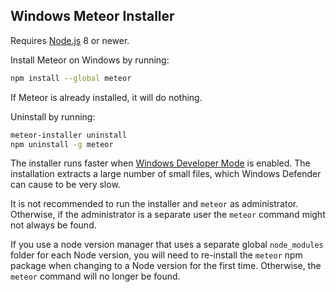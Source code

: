 ## Windows Meteor Installer

Requires [Node.js](https://nodejs.org/) 8 or newer.

Install Meteor on Windows by running:

```bash
npm install --global meteor
```

If Meteor is already installed, it will do nothing.

Uninstall by running:

```bash
meteor-installer uninstall
npm uninstall -g meteor
```

The installer runs faster when [Windows Developer Mode](https://docs.microsoft.com/en-us/windows/apps/get-started/enable-your-device-for-development) is enabled. The installation extracts a large number of small files, which Windows Defender can cause to be very slow.

It is not recommended to run the installer and `meteor` as administrator. Otherwise, if the administrator is a separate user the `meteor` command might not always be found.

If you use a node version manager that uses a separate global `node_modules` folder for each Node version, you will need to re-install the `meteor` npm package when changing to a Node version for the first time. Otherwise, the `meteor` command will no longer be found.
